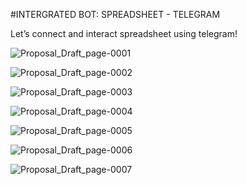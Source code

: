 #INTERGRATED BOT: SPREADSHEET - TELEGRAM

Let’s connect and interact spreadsheet using telegram!

![Proposal_Draft_page-0001](https://github.com/theres-a-sun/project-telegram-bot-python/assets/146197184/edf5d0ff-1326-436d-8aff-3b7a4d87fe63)

![Proposal_Draft_page-0002](https://github.com/theres-a-sun/project-telegram-bot-python/assets/146197184/e56ab4fe-62fb-4b3f-95dd-62504765710e)

![Proposal_Draft_page-0003](https://github.com/theres-a-sun/project-telegram-bot-python/assets/146197184/b454541a-255e-4b70-bc80-349e69cb555c)

![Proposal_Draft_page-0004](https://github.com/theres-a-sun/project-telegram-bot-python/assets/146197184/3e0bc5d5-07af-42d9-8808-1222d6fa2710)

![Proposal_Draft_page-0005](https://github.com/theres-a-sun/project-telegram-bot-python/assets/146197184/df889263-4256-40f9-8d7b-b26457b14db2)

![Proposal_Draft_page-0006](https://github.com/theres-a-sun/project-telegram-bot-python/assets/146197184/ba36c57f-aede-498a-891b-3746610a88d2)

![Proposal_Draft_page-0007](https://github.com/theres-a-sun/project-telegram-bot-python/assets/146197184/9cd14fd5-a937-4ba2-8fa4-8732c84504f1)
